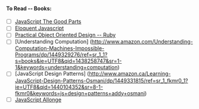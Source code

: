 #### To Read -- Books: 
  - [ ] [JavaScript The Good Parts](http://www.amazon.ca/JavaScript-Good-Parts-Douglas-Crockford/dp/0596517742/ref=sr_1_1?ie=UTF8&qid=1440101494&sr=8-1&keywords=javascript+the+good+parts)
  - [ ] [Eloquent Javascript](http://www.amazon.ca/Eloquent-JavaScript-Modern-Introduction-Programming/dp/1593272820)
  - [ ] [Practical Object Oriented Design -- Ruby](http://www.amazon.com/Practical-Object-Oriented-Design-Ruby-Addison-Wesley/dp/0321721330)
  - [ ] [Understanding Computation] (http://www.amazon.com/Understanding-Computation-Machines-Impossible-Programs/dp/1449329276/ref=sr_1_1?s=books&ie=UTF8&qid=1438258747&sr=1-1&keywords=understanding+computation)
  - [ ] [JavaScript Design Patterns] (http://www.amazon.ca/Learning-JavaScript-Design-Patterns-Osmani/dp/1449331815/ref=sr_1_fkmr0_1?ie=UTF8&qid=1440104352&sr=8-1-fkmr0&keywords=js+design+patterns+addy+osmani)
  - [ ] [JavaScript Allonge](https://leanpub.com/javascript-allonge/read)
